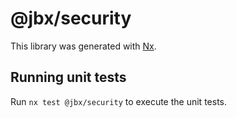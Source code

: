 # @jbx/security

This library was generated with [Nx](https://nx.dev).

## Running unit tests

Run `nx test @jbx/security` to execute the unit tests.
